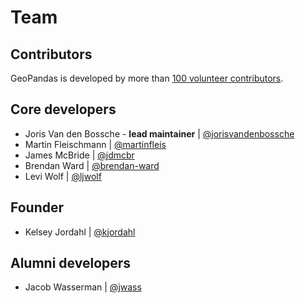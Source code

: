 # Team

## Contributors

GeoPandas is developed by more than [100 volunteer contributors](https://github.com/geopandas/geopandas/graphs/contributors).

## Core developers
- Joris Van den Bossche - **lead maintainer** | [@jorisvandenbossche](https://github.com/jorisvandenbossche)
- Martin Fleischmann | [@martinfleis](https://github.com/martinfleis)
- James McBride | [@jdmcbr](https://github.com/jdmcbr)
- Brendan Ward | [@brendan-ward](https://github.com/brendan-ward)
- Levi Wolf | [@ljwolf](https://github.com/ljwolf)

## Founder

- Kelsey Jordahl | [@kjordahl](https://github.com/kjordahl)

## Alumni developers

- Jacob Wasserman | [@jwass](https://github.com/jwass)
